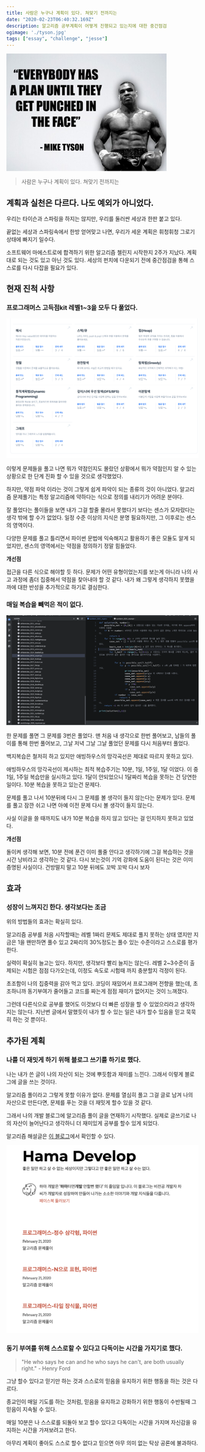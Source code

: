 ```yaml
---
title: 사람은 누구나 계획이 있다. 쳐맞기 전까지는 
date: "2020-02-23T06:40:32.169Z"
description: 알고리즘 공부계획이 어떻게 진행되고 있는지에 대한 중간점검
ogimage: './tyson.jpg'
tags: ["essay", "challenge", "jesse"]
---
```


![타이슨](./tyson.jpg)
> 사람은 누구나 계획이 있다. 쳐맞기 전까지는

## 계획과 실천은 다르다. 나도 예외가 아니었다. 

우리는 타이슨과 스파링을 하지는 않지만, 우리를 둘러싼 세상과 한판 붙고 있다. 

끝없는 세상과 스파링속에서 한방 얻어맞고 나면, 우리가 세운 계획은 휘청휘청 그로기 상태에 빠지기 일수다. 

소프트웨어 마에스트로에 합격하기 위한 알고리즘 첼린지 시작한지 2주가 지났다. 계획대로 되는 것도 있고 아닌 것도 있다. 세상의 펀치에 다운되기 전에 중간점검을 통해 스스로를 다시 다잡을 필요가 있다. 


## 현재 진척 사항 

### 프로그래머스 고득점kit 레벨1~3을 모두 다 풀었다.

![programmers](./programmers.png)

이렇게 문제들을 풀고 나면 뭐가 약점인지도 몰랐던 상황에서 뭐가 약점인지 알 수 있는 상황으로 한 단계 진화 할 수 있을 것으로 생각했었다. 

하지만, 약점 파악 이라는 것이 그렇게 쉽게 파악이 되는 종류의 것이 아니었다. 알고리즘 문제풀기는 특정 알고리즘에 약하다는 식으로 정의를 내리기가 어려운 분야다.

잘 풀었다는 풀이들을 보면 내가 그걸 할줄 몰라서 못했다기 보다는 센스가 모자랐다는 생각 밖에 할 수가 없었다. 일정 수준 이상의 지식은 분명 필요하지만, 그 이후로는 센스의 영역이다. 

다양한 문제를 풀고 틀리면서 파이썬 문법에 익숙해지고 활용하기 좋은 모듈도 알게 되었지만, 센스의 영역에서는 약점을 정의하기 정말 힘들었다.

**개선점**

접근을 다른 식으로 해야할 듯 하다. 문제가 어떤 유형이었는지를 보는게 아니라 나의 사고 과정에 좀더 집중해서 약점을 찾아내야 할 것 같다. 내가 왜 그렇게 생각하지 못했을까에 대한 반성을 추가적으로 하기로 결심한다. 

### 매일 복습을 빼먹은 적이 없다.

![ide](./ide.png)


한 문제를 풀면 그 문제를 3번은 풀었다. 맨 처음 내 생각으로 한번 풀어보고, 남들의 풀이를 통해 한번 풀어보고, 그날 저녁 그날 그날 풀었던 문제를 다시 처음부터 풀었다. 

백지복습은 철저히 하고 있지만 애빙하우스의 망각곡선은 제대로 따르지 못하고 있다.

애빙하우스의 망각곡선이 제시하는 최적 복습주기는 10분, 1일, 1주일, 1달 이었다. 이 중 1일, 1주일 복습만을 실시하고 있다. 1달이 안되었으니 1달짜리 복습을 못하는 건 당연한 일이다. 10분 복습을 못하고 있는건 문제다. 

문제를 풀고 나서 10분뒤에 다시 그 문제를 볼 생각이 들지 않는다는 문제가 있다. 문제를 풀고 잠깐 쉬고 나면 아예 이전 문제 다시 볼 생각이 들지 않는다. 


사실 이글을 쓸 때까지도 내가 10분 복습을 하지 않고 있다는 걸 인지하지 못하고 있었다. 

**개선점**

돌이켜 생각해 보면, 10분 전에 푼건 이미 풀줄 안다고 생각하기에 그걸 복습하는 것을 시간 낭비라고 생각하는 것 같다. 다시 보는것이 기억 강화에 도움이 된다는 것은 이미 증명된 사실이다. 건방떨지 말고 10분 뒤에도 꼬박 꼬박 다시 보자 

## 효과

### 성장이 느껴지긴 한다. 생각보다는 조금 

위의 방법들의 효과는 확실히 있다.

알고리즘 공부를 처음 시작할때는 레벨 1짜리 문제도 제대로 풀지 못하는 상태 였지만 지금은 1을 왠만하면 풀수 있고 2짜리의 30%정도는 풀수 있는 수준이라고 스스로를 평가한다. 

실력이 확실히 늘고는 있다. 하지만, 생각보다 빨리 늘지는 않는다. 레벨 2~3수준이 출제되는 시험은 점점 다가오는데, 이정도 속도로 시험때 까지 충분할지 걱정이 된다. 

초조함이 나의 집중력을 갉아 먹고 있다. 코딩이 재밌어서 프로그래머 전향을 했는데, 초조하니까 동기부여가 줄어들고 코드를 짜는게 점점 재미가 없어지는 것이 느껴졌다. 

그런데 다른식으로 공부를 했어도 이것보다 더 빠른 성장을 할 수 있었으리라고 생각하지는 않는다. 지난번 글에서 말했듯이 내가 할 수 있는 일은 내가 할수 있음을 믿고 묵묵히 하는 것 뿐이다. 

## 추가된 계획

### 나를 더 재밋게 하기 위해 블로그 쓰기를 하기로 했다.

나는 내가 쓴 글이 나의 자산이 되는 것에 뿌듯함과 재미를 느낀다. 그래서 이렇게 블로그에 글을 쓰는 것이다. 

알고리즘 풀이라고 그렇게 못할 이유가 없다. 문제를 열심히 풀고 그걸 글로 남겨 나의 자산으로 만든다면, 문제를 푸는 것을 더 재밋게 할수 있을 것 같다. 

그래서 나의 개발 블로그에 알고리즘 풀이 글을 연재하기 시작했다. 실제로 글쓰기로 나의 자산이 늘어난다고 생각하니 더 재미있게 공부를 할수 있게 되었다. 

알고리즘 해설글은 [이 블로그](https://hamadevelop.me)에서 확인할 수 있다. 

![hama](./hama.png)

### 동기 부여를 위해 스스로할 수 있다고 다독이는 시간을 가지기로 했다.

>"He who says he can and he who says he can't, are both usually right." - Henry Ford


그냥 할수 있다고 믿기만 하는 것과 스스로의 믿음을 유지하기 위한 행동을 하는 것은 다르다. 

종교인이 매일 기도를 하는 것처럼, 믿음을 유지하고 강화하기 위한 행동이 수반될때 그 믿음이 지속될 수 있다. 

매일 10분은 나 스스로를 되돌아 보고 할수 있다고 다독이는 시간을 가지며 자신감을 유지하는 시간을 가져보려고 한다. 

아무리 계획이 좋아도 스스로 할수 없다고 믿으면 아무 의미 없는 탁상 공론에 불과하다.















